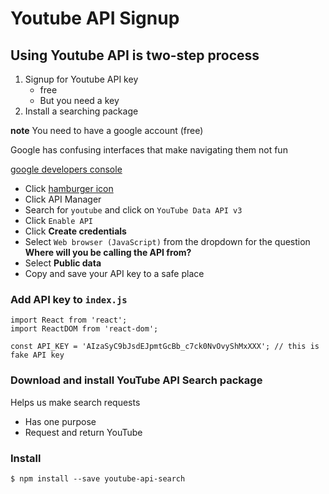 # Youtube API Signup
## Using Youtube API is two-step process
1. Signup for Youtube API key
    * free
    * But you need a key
2. Install a searching package

**note** You need to have a google account (free)

Google has confusing interfaces that make navigating them not fun

[google developers console](https://console.developers.google.com)

* Click [hamburger icon](https://i.imgur.com/bCW46yQ.png)
* Click API Manager
* Search for `youtube` and click on `YouTube Data API v3`
* Click `Enable API`
* Click **Create credentials**
* Select `Web browser (JavaScript)` from the dropdown for the question **Where will you be calling the API from?**
* Select **Public data**
* Copy and save your API key to a safe place

### Add API key to `index.js`

```
import React from 'react';
import ReactDOM from 'react-dom';

const API_KEY = 'AIzaSyC9bJsdEJpmtGcBb_c7ck0NvOvyShMxXXX'; // this is fake API key
```

### Download and install YouTube API Search package
Helps us make search requests

* Has one purpose
* Request and return YouTube 

### Install
`$ npm install --save youtube-api-search`


